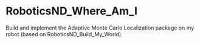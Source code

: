 # RoboticsND_Where_Am_I
Build and implement the Adaptive Monte Carlo Localization package on my robot (based on RoboticsND_Build_My_World)
